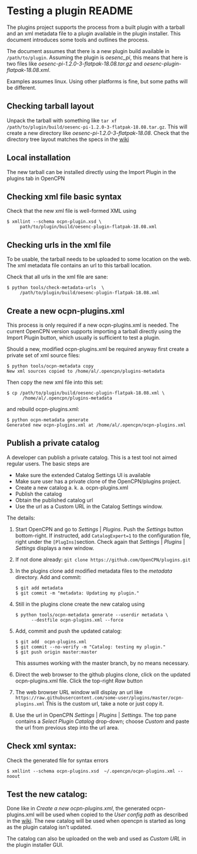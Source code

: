 Testing a plugin README
=======================

The plugins project supports the process from a built plugin with a tarball
and an xml metadata file to a plugin available in the plugin installer.
This document introduces some tools and outlines the process.

The document assumes that there is a new plugin build available in
`/path/to/plugin`. Assuming the plugin is *oesenc_pi*, this means that
here is two files like  *oesenc-pi-1.2.0-3-flatpak-18.08.tar.gz* and
*oesenc-plugin-flatpak-18.08.xml*.

Examples assumes linux. Using other platforms is fine, but some paths will
be different.


Checking tarball layout
-----------------------

Unpack the tarball with something like `tar xf
/path/to/plugin/build/oesenc-pi-1.2.0-3-flatpak-18.08.tar.gz`. This will
create a new directory like *oesenc-pi-1.2.0-3-flatpak-18.08*. Check
that the directory tree layout matches the specs in the
[wiki](https://github.com/leamas/opencpn/wiki/Tarballs)


Local installation
------------------

The new tarball can be installed  directly using the Import Plugin
in the plugins tab in OpenCPN


Checking xml file basic syntax
------------------------------

Check that the new xml file is well-formed XML using

    $ xmllint --schema ocpn-plugin.xsd \
         path/to/plugin/build/oesenc-plugin-flatpak-18.08.xml


Checking urls in the xml file
------------------------------

To be usable, the tarball needs to be uploaded to some location on the
web. The xml metadata file contains an url to this tarball location.

Check that all urls in the xml file are sane:

    $ python tools/check-metadata-urls  \
         /path/to/plugin/build/oesenc-plugin-flatpak-18.08.xml


Create a new ocpn-plugins.xml
------------------------------
This process is only required if a new ocpn-plugins.xml is needed.
The current OpenCPN version supports importing a tarball directly using
the Import Plugin button, which usually is sufficient to test a plugin.

Should a new, modified ocpn-plugins.xml be required anyway first create a
private set of xml source files:

    $ python tools/ocpn-metadata copy
    New xml sources copied to /home/al/.opencpn/plugins-metadata

Then copy the new xml file into this set:

    $ cp /path/to/plugin/build/oesenc-plugin-flatpak-18.08.xml \
          /home/al/.opencpn/plugins-metadata

and rebuild ocpn-plugins.xml:

    $ python ocpn-metadata generate
    Generated new ocpn-plugins.xml at /home/al/.opencpn/ocpn-plugins.xml


Publish a private catalog
-------------------------

A developer can publish a private catalog. This is a test tool not
aimed regular users. The basic steps are

  - Make sure the extended Catalog Settings UI is available
  - Make sure user has a private clone of the OpenCPN/plugins project.
  - Create a new catalog a. k. a. ocpn-plugins.xml
  - Publish the catalog
  - Obtain the published catalog url
  - Use the url as a Custom URL in the Catalog Settings window.

The details:

 1. Start OpenCPN  and go to _Settings_ | _Plugins_. Push the _Settings_
    button bottom-right. If instructed, add `CatalogExpert=1` to the
    configuration file, right under the `[PlugIns]`section. Check again
    that _Settings_ | _Plugins_ | _Settings_ displays a new window.
 2. If not done already: `git clone https://github.com/OpenCPN/plugins.git`
 3. In the plugins clone add modified metadata files to the _metadata_
    directory. Add and commit:

        $ git add metadata
        $ git commit -m "metadata: Updating my plugin."
 4. Still in the plugins clone create the new catalog using

        $ python tools/ocpn-metadata generate --userdir metadata \
              --destfile ocpn-plugins.xml --force
 5. Add, commit and push the updated catalog:

        $ git add  ocpn-plugins.xml
        $ git commit --no-verify -m "Catalog: testing my plugin."
        $ git push origin master:master
    This assumes working with the master branch, by no means necessary.

 6. Direct the web browser to the github plugins clone, click on the updated
    ocpn-plugins.xml file. Click the top-right _Raw_ button

 7. The web browser URL window will display an url like
     `https://raw.githubusercontent.com/some-user/plugins/master/ocpn-plugins.xml`
    This is the custom url, take a note or just copy it.
 8. Use the url in OpenCPN _Settings_ | _Plugins_ | _Settings_.  The top pane
    contains a _Select Plugin Catalog_ drop-down; choose _Custom_ and paste
    the url from previous step into the url area.


Check xml syntax:
-----------------

Check the generated file for syntax errors

    $ xmllint --schema ocpn-plugins.xsd  ~/.opencpn/ocpn-plugins.xml --noout


Test the new catalog:
---------------------

Done like in _Create a new ocpn-plugins.xml_, the generated ocpn-plugins.xml
will be used when copied to the _User config path_ as described in the
[wiki](https://github.com/leamas/OpenCPN/wiki/Terminology).  The new catalog
will be used when opencpn is started as long as the plugin catalog isn't updated.

The catalog can also be uploaded on the web and used as _Custom URL_ in the
plugin installer GUI.
